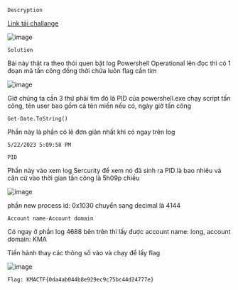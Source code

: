 `Descryption`

[Link tải challange](https://drive.google.com/file/d/1NviejQAGKBE45m6L260WrZ6_I9icJz1-/view?usp=sharing)

![image](https://github.com/hoanga2dtk68/KMACTF2023-1/assets/110059218/0c3fc8d1-f9d3-498c-94a9-6f7e7e5242eb)

`Solution`

Bài này thật ra theo thói quen bật log Powershell Operational lên đọc thì có 1 đoạn mã tấn công đồng thời chứa luôn flag cần tìm

![image](https://github.com/hoanga2dtk68/KMACTF2023-1/assets/110059218/7f1a6dcb-3fc8-40ab-befd-398737930f9c)

Giờ chúng ta cần 3 thứ phải tìm đó là PID của powershell.exe chạy script tấn công, tên user bao gồm cả tên miền nếu có, ngày giờ tấn công

`Get-Date.ToString()`

Phần này là phần có lẽ đơn giản nhất khi có ngay trên log

`5/22/2023 5:09:58 PM`

`PID`

Phần này vào xem log Sercurity để xem nó đã sinh ra PID là bao nhiêu và căn cứ vào thời gian tấn công là 5h09p chiều

![image](https://github.com/hoanga2dtk68/KMACTF2023-1/assets/110059218/d98e4a4c-73e6-4eb8-9206-9977edcdaad7)

phần new process id: 0x1030 chuyển sang decimal là 4144

`Account name-Account domain`

Có ngay ở phần log 4688 bên trên thì lấy được account name: long, account domain: KMA

Tiến hành thay các thông số vào và chạy để lấy flag

![image](https://github.com/hoanga2dtk68/KMACTF2023-1/assets/110059218/b0f69d5d-10fc-495f-8dfc-9f83f071a617)

`Flag: KMACTF{0da4ab044b8e929ec9c75bc44d24777e}`
